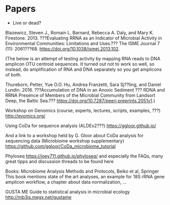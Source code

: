 # Papers

* Live or dead?

Blazewicz, Steven J., Romain L. Barnard, Rebecca A. Daly, and Mary K. Firestone. 2013. ???Evaluating RRNA as an Indicator of Microbial Activity in Environmental Communities: Limitations and Uses.??? The ISME Journal 7 (11): 2061???68. https://doi.org/10.1038/ismej.2013.102.

(The below is an attempt of testing activity by mapping RNA reads to DNA amplicon OTU centroid sequences. It turned out not to work so well, so instead, do amplification of RNA and DNA separately so you get amplicons of both.

Thureborn, Petter, Yue O.O. Hu, Andrea Franzetti, Sara Sj??ling, and Daniel Lundin. 2016. ???Accumulation of DNA in an Anoxic Sediment ??? RDNA and RRNA Presence of Members of the Microbial Community from Landsort Deep, the Baltic Sea.??? https://doi.org/10.7287/peerj.preprints.2051v1.)


Workshop on Genomics (course, experts, lectures, scripts, examples, ???) http://evomics.org/ 

Using CoDa for sequence analysis (ALDEx2???) https://ggloor.github.io/ 

And a link to a workshop held by G. Gloor about CoDa analysis for sequencing data (Microbiome workshop supplementary) https://github.com/ggloor/CoDa_microbiome_tutorial 

Phyloseq https://joey711.github.io/phyloseq/ and especially the FAQs, many great tipps and discussion threads to be found here


Books:
Microbiome Analysis Methods and Protocols, Beiko et al, Springer
This book mentions state of the art analyses, an example for 18S rRNA gene amplicon workflow, a chapter about data normalization, ...

GUSTA ME Guide to statistical analysis in microbial ecology http://mb3is.megx.net/gustame

